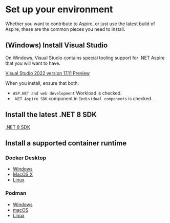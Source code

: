 # Set up your environment

Whether you want to contribute to Aspire, or just use the latest build of Aspire, these are the common pieces you need to install.

## (Windows) Install Visual Studio

On Windows, Visual Studio contains special tooling support for .NET Aspire that you will want to have.

[Visual Studio 2022 version 17.11 Preview](https://visualstudio.microsoft.com/vs/preview/)

When you install, ensure that both:
* `ASP.NET and web development` Workload is checked.
* `.NET Aspire SDK` component in `Individual components` is checked.

## Install the latest .NET 8 SDK
[.NET 8 SDK](https://github.com/dotnet/installer#installers-and-binaries)

## Install a supported container runtime

### Docker Desktop
* [Windows](https://docs.docker.com/desktop/install/windows-install/)
* [MacOS X](https://docs.docker.com/desktop/install/mac-install/)
* [Linux](https://docs.docker.com/desktop/install/linux-install/)

### Podman
* [Windows](https://podman.io/docs/installation#windows)
* [macOS](https://podman.io/docs/installation#macos)
* [Linux](https://podman.io/docs/installation#installing-on-linux)
